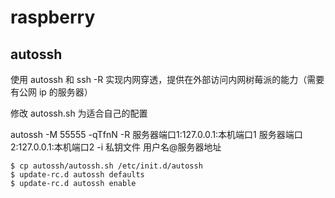 # raspberry

## autossh

使用 autossh 和 ssh -R 实现内网穿透，提供在外部访问内网树莓派的能力（需要有公网 ip 的服务器）

修改 autossh.sh 为适合自己的配置

autossh -M 55555 -qTfnN -R 服务器端口1:127.0.0.1:本机端口1 服务器端口2:127.0.0.1:本机端口2 -i 私钥文件 用户名@服务器地址

~~~
$ cp autossh/autossh.sh /etc/init.d/autossh
$ update-rc.d autossh defaults
$ update-rc.d autossh enable
~~~

